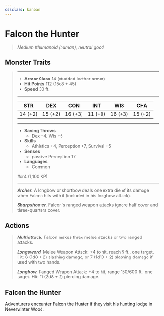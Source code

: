 ```yaml
---
cssclass: kanban
---
```


# Falcon the Hunter
>*Medium #humanoid (human), neutral good*
## Monster Traits
>___
>- **Armor Class** 14 (studded leather armor)
>- **Hit Points** 112 (15d8 + 45)
>- **Speed** 30 ft.
>___
>|STR|DEX|CON|INT|WIS|CHA|
>|:---:|:---:|:---:|:---:|:---:|:---:|
>|14 (+2)|15 (+2)|16 (+3)|11 (+0)|16 (+3)|15 (+2)|
>___
>- **Saving Throws**
>	 - Dex +4, Wis +5
>- **Skills**
>	 - Athletics +4, Perception +7, Survival +5
>- **Senses**
>	 - passive Perception 17
>- **Languages**
>	 - Common
>
> #cr4 (1,100 XP)
>___
>***Archer.*** A longbow or shortbow deals one extra die of its damage when Falcon hits with it (included in his longbow attack).  
>
>***Sharpshooter.*** Falcon's ranged weapon attacks ignore half cover and three-quarters cover.  
>
## Actions
>***Multiattack.*** Falcon makes three melee attacks or two ranged attacks.  
>
>***Longsword.*** Melee Weapon Attack: +4 to hit, reach 5 ft., one target. Hit: 6 (1d8 + 2) slashing damage, or 7 (1d10 + 2) slashing damage if used with two hands.  
>
>***Longbow.*** Ranged Weapon Attack: +4 to hit, range 150/600 ft., one target. Hit: 11 (2d8 + 2) piercing damage.
## Falcon the Hunter
Adventurers encounter Falcon the Hunter if they visit his hunting lodge in Neverwinter Wood.